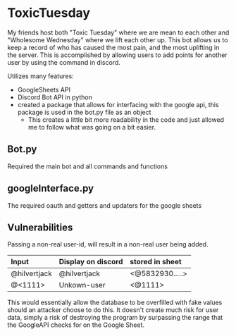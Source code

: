 # ToxicTuesday
My friends host both "Toxic Tuesday" where we are mean to each other and "Wholesome Wednesday" where we lift each other up.
This bot allows us to keep a record of who has caused the most pain, and the most uplifting in the server.
This is accomplished by allowing users to add points for another user by using the command in discord.  

Utilizes many features: 

- GoogleSheets API
- Discord Bot API in python
- created a package that allows for interfacing with the google api, this package is used in the bot.py file as an object
  - This creates a little bit more readability in the code and just allowed me to follow what was going on a bit easier. 
## Bot.py   
Required the main bot and all commands and functions

## googleInterface.py
The required oauth and getters and updaters for the google sheets

## Vulnerabilities
Passing a non-real user-id, will result in a non-real user being added.

|Input  | Display on discord | stored in sheet|
| :---  | :---               | :---           |
|@hilvertjack|@hilvertjack| <@5832930.....>|
|@<1111>| Unkown-user| <@1111> |

This would essentially allow the database to be overfilled with fake values should
an attacker choose to do this. It doesn't create much risk for user data, simply a risk of destroying the program by surpassing the range that the GoogleAPI checks for on the Google Sheet. 
